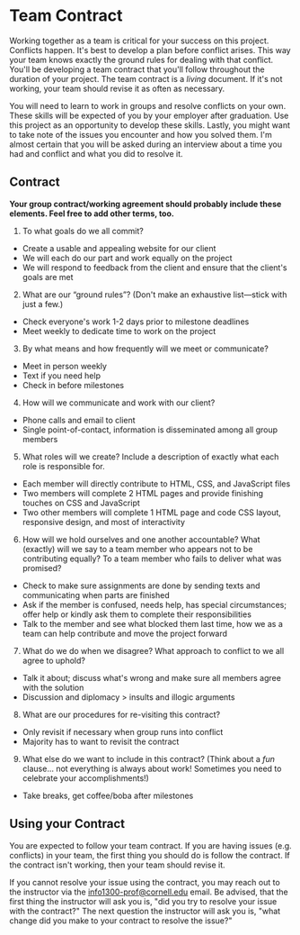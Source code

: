# Team Contract

Working together as a team is critical for your success on this project. Conflicts happen. It's best to develop a plan before conflict arises. This way your team knows exactly the ground rules for dealing with that conflict. You'll be developing a team contract that you'll follow throughout the duration of your project. The team contract is a *living* document. If it's not working, your team should revise it as often as necessary.

You will need to learn to work in groups and resolve conflicts on your own. These skills will be expected of you by your employer after graduation. Use this project as an opportunity to develop these skills. Lastly, you might want to take note of the issues you encounter and how you solved them. I'm almost certain that you will be asked during an interview about a time you had and conflict and what you did to resolve it.

## Contract

**Your group contract/working agreement should probably include these elements. Feel free to add other terms, too.**

1. To what goals do we all commit?
- Create a usable and appealing website for our client
- We will each do our part and work equally on the project
- We will respond to feedback from the client and ensure that the client's goals are met


2. What are our “ground rules”? (Don't make an exhaustive list—stick with just a few.)
- Check everyone's work 1-2 days prior to milestone deadlines
- Meet weekly to dedicate time to work on the project


3. By what means and how frequently will we meet or communicate?
- Meet in person weekly
- Text if you need help
- Check in before milestones


4. How will we communicate and work with our client?
- Phone calls and email to client
- Single point-of-contact, information is disseminated among all group members


5. What roles will we create? Include a description of exactly what each role is responsible for.
- Each member will directly contribute to HTML, CSS, and JavaScript files
- Two members will complete 2 HTML pages and provide finishing touches on CSS and JavaScript
- Two other members will complete 1 HTML page and code CSS layout, responsive design, and most of interactivity


6. How will we hold ourselves and one another accountable? What (exactly) will we say to a team member who appears not to be contributing equally? To a team member who fails to deliver what was promised?
- Check to make sure assignments are done by sending texts and communicating when parts are finished
- Ask if the member is confused, needs help, has special circumstances; offer help or kindly ask them to complete their responsibilities
- Talk to the member and see what blocked them last time, how we as a team can help contribute and move the project forward


7. What do we do when we disagree? What approach to conflict to we all agree to uphold?
- Talk it about; discuss what's wrong and make sure all members agree with the solution
- Discussion and diplomacy > insults and illogic arguments


8. What are our procedures for re-visiting this contract?
- Only revisit if necessary when group runs into conflict
- Majority has to want to revisit the contract


9. What else do we want to include in this contract? (Think about a *fun* clause... not everything is always about work! Sometimes you need to celebrate your accomplishments!)
- Take breaks, get coffee/boba after milestones


## Using your Contract

You are expected to follow your team contract. If you are having issues (e.g. conflicts) in your team, the first thing you should do is follow the contract. If the contract isn't working, then your team should revise it.

If you cannot resolve your issue using the contract, you may reach out to the instructor via the <info1300-prof@cornell.edu> email. Be advised, that the first thing the instructor will ask you is, "did you try to resolve your issue with the contract?" The next question the instructor will ask you is, "what change did you make to your contract to resolve the issue?"
